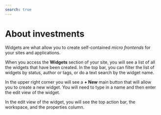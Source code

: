 ```yaml
---
search: true
---
```


# About investments

Widgets are what allow you to create self-contained _micro frontends_ for your sites and applications.

When you access the **Widgets** section of your site, you will see a list of all the widgets that have been created. In the top bar, you can filter the list of widgets by status, author or tags, or do a text search by the widget name.

In the upper right corner you will see a **+ New** main button that will allow you to create a new widget. You will need to type in a name and then enter the edit view of the widget.

In the edit view of the widget, you will see the top action bar, the workspace, and the properties column.
